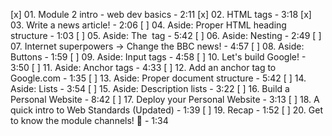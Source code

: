 [x] 01. Module 2 intro - web dev basics - 2:11
[x] 02. HTML tags - 3:18
[x] 03. Write a news article! - 2:06
[ ] 04. Aside: Proper HTML heading structure - 1:03
[ ] 05. Aside: The <img> tag - 5:42
[ ] 06. Aside: Nesting - 2:49
[ ] 07. Internet superpowers -> Change the BBC news! - 4:57
[ ] 08. Aside: Buttons - 1:59
[ ] 09. Aside: Input tags - 4:58
[ ] 10. Let's build Google! - 3:50
[ ] 11. Aside: Anchor tags - 4:33
[ ] 12. Add an anchor tag to Google.com - 1:35
[ ] 13. Aside: Proper document structure - 5:42
[ ] 14. Aside: Lists - 3:54
[ ] 15. Aside: Description lists - 3:22
[ ] 16. Build a Personal Website - 8:42
[ ] 17. Deploy your Personal Website - 3:13
[ ] 18. A quick intro to Web Standards (Updated) - 1:39
[ ] 19. Recap - 1:52
[ ] 20. Get to know the module channels! 💜 - 1:34